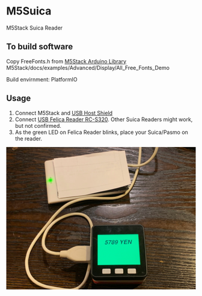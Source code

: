 # M5Suica
M5Stack Suica Reader

## To build software

Copy FreeFonts.h from [M5Stack Arduino Library](https://github.com/m5stack/M5Stack) M5Stack/docs/examples/Advanced/Display/All_Free_Fonts_Demo

Build envirnment: PlatformIO

## Usage

1. Connect M5Stack and [USB Host Shield](https://thousandiy.wordpress.com/2018/06/16/usb-host-for-m5stack/)
1. Connect [USB Felica Reader RC-S320](https://www.sony.co.jp/Products/felica/consumer/products/list.html). Other Suica Readers might work, but not confirmed.
1. As the green LED on Felica Reader blinks, place your Suica/Pasmo on the reader. 

![Photo](https://raw.githubusercontent.com/mokjpn/mokjpn.github.io/master/images/IMG_0340.jpeg)

